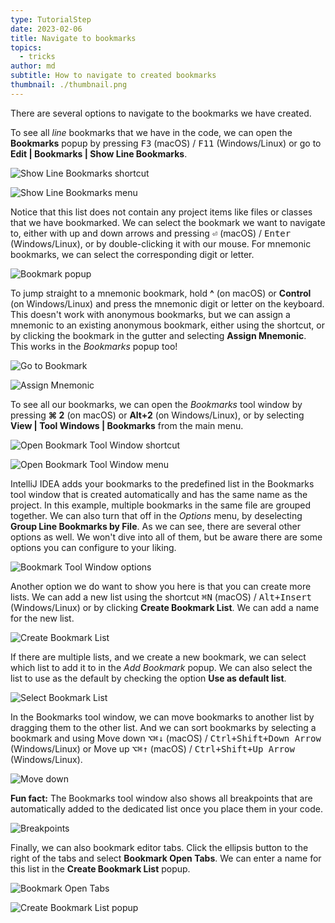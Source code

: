 ```yaml
---
type: TutorialStep
date: 2023-02-06
title: Navigate to bookmarks
topics:
  - tricks
author: md
subtitle: How to navigate to created bookmarks
thumbnail: ./thumbnail.png
---
```


There are several options to navigate to the bookmarks we have created.

To see all _line_ bookmarks that we have in the code, we can open the **Bookmarks** popup by pressing <kbd>F3</kbd> (macOS) / <kbd>F11</kbd> (Windows/Linux) or go to **Edit | Bookmarks | Show Line Bookmarks**.

![Show Line Bookmarks shortcut](show-line-bookmarks-shortcut.png)

![Show Line Bookmarks menu](show-line-bookmarks-menu.png)

Notice that this list does not contain any project items like files or classes that we have bookmarked. We can select the bookmark we want to navigate to, either with up and down arrows and pressing <kbd>⏎</kbd> (macOS) / <kbd>Enter</kbd> (Windows/Linux), or by double-clicking it with our mouse. For mnemonic bookmarks, we can select the corresponding digit or letter.

![Bookmark popup](bookmark-popup.png)

To jump straight to a mnemonic bookmark, hold **^** (on macOS) or **Control** (on Windows/Linux) and press the mnemonic digit or letter on the keyboard. This doesn't work with anonymous bookmarks, but we can assign a mnemonic to an existing anonymous bookmark, either using the shortcut, or by clicking the bookmark in the gutter and selecting **Assign Mnemonic**. This works in the _Bookmarks_ popup too!

![Go to Bookmark](go-to-bookmark.png)

![Assign Mnemonic](assign-mnemonic.png)

To see all our bookmarks, we can open the _Bookmarks_ tool window by pressing **⌘ 2** (on macOS) or **Alt+2** (on Windows/Linux), or by selecting **View | Tool Windows | Bookmarks** from the main menu.

![Open Bookmark Tool Window shortcut](open-bookmarks-tool-window-shortcut.png)

![Open Bookmark Tool Window menu](open-bookmarks-tool-window-menu.png)

IntelliJ IDEA adds your bookmarks to the predefined list in the Bookmarks tool window that is created automatically and has the same name as the project. In this example, multiple bookmarks in the same file are grouped together. We can also turn that off in the _Options_ menu, by deselecting **Group Line Bookmarks by File**. As we can see, there are several other options as well. We won't dive into all of them, but be aware there are some options you can configure to your liking.

![Bookmark Tool Window options](options.png)

Another option we do want to show you here is that you can create more lists. We can add a new list using the shortcut <kbd>⌘N</kbd> (macOS) / <kbd>Alt+Insert</kbd> (Windows/Linux) or by clicking **Create Bookmark List**. We can add a name for the new list.

![Create Bookmark List](create-bookmark-list.png)

If there are multiple lists, and we create a new bookmark, we can select which list to add it to in the _Add Bookmark_ popup. We can also select the list to use as the default by checking the option **Use as default list**.

![Select Bookmark List](select-bookmark-list.png)

In the Bookmarks tool window, we can move bookmarks to another list by dragging them to the other list. And we can sort bookmarks by selecting a bookmark and using Move down <kbd>⌥⌘↓</kbd> (macOS) / <kbd>Ctrl+Shift+Down Arrow</kbd> (Windows/Linux) or Move up <kbd>⌥⌘↑</kbd> (macOS) / <kbd>Ctrl+Shift+Up Arrow</kbd> (Windows/Linux).

![Move down](move-down.png)

**Fun fact:** The Bookmarks tool window also shows all breakpoints that are automatically added to the dedicated list once you place them in your code.

![Breakpoints](breakpoints.png)

Finally, we can also bookmark editor tabs. Click the ellipsis button to the right of the tabs and select **Bookmark Open Tabs**. We can enter a name for this list in the **Create Bookmark List** popup.

![Bookmark Open Tabs](bookmark-open-tabs.png)

![Create Bookmark List popup](create-bookmark-list-popup.png)
